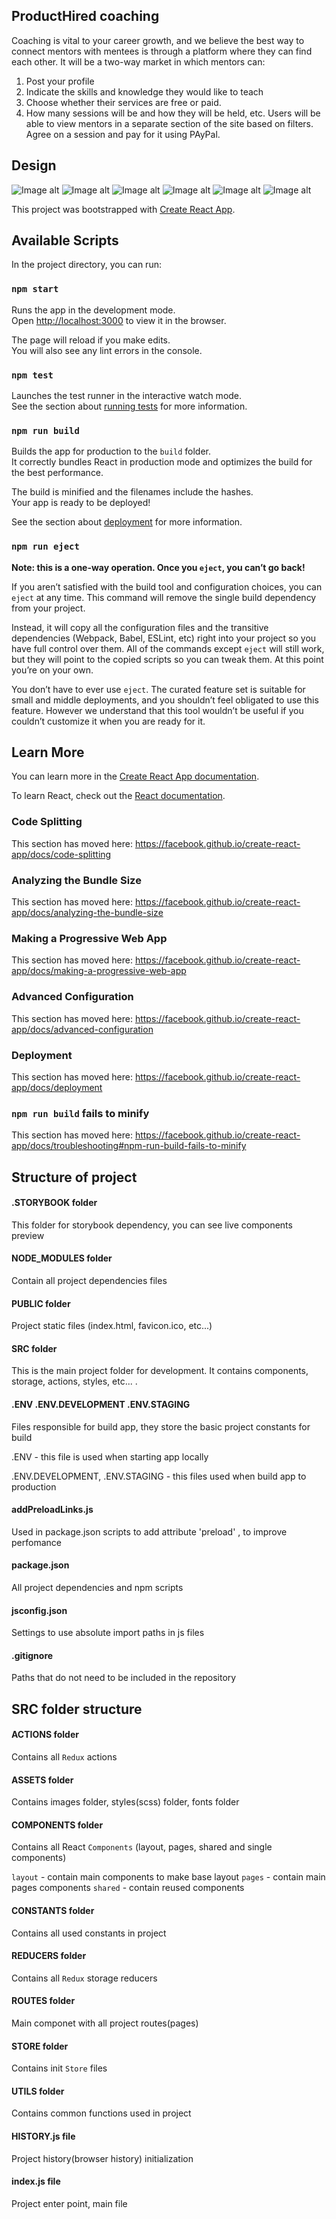 ## ProductHired coaching
Coaching is vital to your career growth, and we believe the best way to connect mentors with mentees is through a platform where they can find each other. It will be a two-way market in which mentors can:
1) Post your profile
2) Indicate the skills and knowledge they would like to teach
3) Choose whether their services are free or paid.
4) How many sessions will be and how they will be held, etc.
Users will be able to view mentors in a separate section of the site based on filters. Agree on a session and pay for it using PAyPal.

## Design

![Image alt](https://github.com/EvgeniyOrl/ProductHired-Lab/blob/master/ProductHired1.PNG)
![Image alt](https://github.com/EvgeniyOrl/ProductHired-Lab/blob/master/ProductHired6.PNG)
![Image alt](https://github.com/EvgeniyOrl/ProductHired-Lab/blob/master/ProductHired2.PNG)
![Image alt](https://github.com/EvgeniyOrl/ProductHired-Lab/blob/master/ProductHired3.PNG)
![Image alt](https://github.com/EvgeniyOrl/ProductHired-Lab/blob/master/ProductHired4.PNG)
![Image alt](https://github.com/EvgeniyOrl/ProductHired-Lab/blob/master/ProductHired5.PNG)

This project was bootstrapped with [Create React App](https://github.com/facebook/create-react-app).

## Available Scripts

In the project directory, you can run:

### `npm start`

Runs the app in the development mode.<br>
Open [http://localhost:3000](http://localhost:3000) to view it in the browser.

The page will reload if you make edits.<br>
You will also see any lint errors in the console.

### `npm test`

Launches the test runner in the interactive watch mode.<br>
See the section about [running tests](https://facebook.github.io/create-react-app/docs/running-tests) for more information.

### `npm run build`

Builds the app for production to the `build` folder.<br>
It correctly bundles React in production mode and optimizes the build for the best performance.

The build is minified and the filenames include the hashes.<br>
Your app is ready to be deployed!

See the section about [deployment](https://facebook.github.io/create-react-app/docs/deployment) for more information.

### `npm run eject`

**Note: this is a one-way operation. Once you `eject`, you can’t go back!**

If you aren’t satisfied with the build tool and configuration choices, you can `eject` at any time. This command will remove the single build dependency from your project.

Instead, it will copy all the configuration files and the transitive dependencies (Webpack, Babel, ESLint, etc) right into your project so you have full control over them. All of the commands except `eject` will still work, but they will point to the copied scripts so you can tweak them. At this point you’re on your own.

You don’t have to ever use `eject`. The curated feature set is suitable for small and middle deployments, and you shouldn’t feel obligated to use this feature. However we understand that this tool wouldn’t be useful if you couldn’t customize it when you are ready for it.

## Learn More

You can learn more in the [Create React App documentation](https://facebook.github.io/create-react-app/docs/getting-started).

To learn React, check out the [React documentation](https://reactjs.org/).

### Code Splitting

This section has moved here: https://facebook.github.io/create-react-app/docs/code-splitting

### Analyzing the Bundle Size

This section has moved here: https://facebook.github.io/create-react-app/docs/analyzing-the-bundle-size

### Making a Progressive Web App

This section has moved here: https://facebook.github.io/create-react-app/docs/making-a-progressive-web-app

### Advanced Configuration

This section has moved here: https://facebook.github.io/create-react-app/docs/advanced-configuration

### Deployment

This section has moved here: https://facebook.github.io/create-react-app/docs/deployment

### `npm run build` fails to minify

This section has moved here: https://facebook.github.io/create-react-app/docs/troubleshooting#npm-run-build-fails-to-minify


## Structure of project

#### .STORYBOOK folder

This folder for storybook dependency, you can see live components preview


#### NODE_MODULES folder

Contain all project dependencies files


#### PUBLIC folder

Project static files (index.html, favicon.ico, etc...)


#### SRC folder

This is the main project folder for development. It contains components, storage, actions, styles, etc... .


#### .ENV .ENV.DEVELOPMENT .ENV.STAGING

Files responsible for build app, they store the basic project constants for build

.ENV - this file is used when starting app locally

.ENV.DEVELOPMENT, .ENV.STAGING - this files used when build app to production


#### addPreloadLinks.js

Used in package.json scripts to add attribute 'preload' <link>, to improve perfomance


#### package.json

All project dependencies and npm scripts


#### jsconfig.json

Settings to use absolute import paths in js files


#### .gitignore

Paths that do not need to be included in the repository



## SRC folder structure

#### ACTIONS folder

Contains all `Redux` actions


#### ASSETS folder

Contains images folder, styles(scss) folder, fonts folder


#### COMPONENTS folder

Contains all React `Components` (layout, pages, shared and single components)

`layout` - contain main components to make base layout
`pages` - contain main pages components
`shared` - contain reused components


#### CONSTANTS folder

Contains all used constants in project


#### REDUCERS folder

Contains all `Redux` storage reducers


#### ROUTES folder

Main componet with all project routes(pages)


#### STORE folder

Contains init `Store` files


#### UTILS folder

Contains common functions used in project


#### HISTORY.js file

Project history(browser history) initialization


#### index.js file

Project enter point, main file
